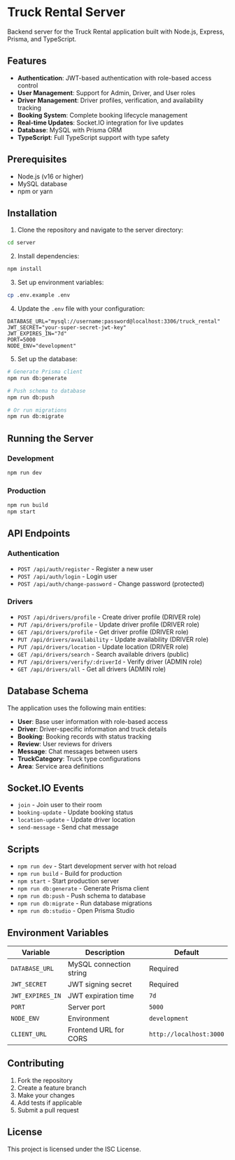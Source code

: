 # Truck Rental Server

Backend server for the Truck Rental application built with Node.js, Express, Prisma, and TypeScript.

## Features

- **Authentication**: JWT-based authentication with role-based access control
- **User Management**: Support for Admin, Driver, and User roles
- **Driver Management**: Driver profiles, verification, and availability tracking
- **Booking System**: Complete booking lifecycle management
- **Real-time Updates**: Socket.IO integration for live updates
- **Database**: MySQL with Prisma ORM
- **TypeScript**: Full TypeScript support with type safety

## Prerequisites

- Node.js (v16 or higher)
- MySQL database
- npm or yarn

## Installation

1. Clone the repository and navigate to the server directory:
```bash
cd server
```

2. Install dependencies:
```bash
npm install
```

3. Set up environment variables:
```bash
cp .env.example .env
```

4. Update the `.env` file with your configuration:
```env
DATABASE_URL="mysql://username:password@localhost:3306/truck_rental"
JWT_SECRET="your-super-secret-jwt-key"
JWT_EXPIRES_IN="7d"
PORT=5000
NODE_ENV="development"
```

5. Set up the database:
```bash
# Generate Prisma client
npm run db:generate

# Push schema to database
npm run db:push

# Or run migrations
npm run db:migrate
```

## Running the Server

### Development
```bash
npm run dev
```

### Production
```bash
npm run build
npm start
```

## API Endpoints

### Authentication
- `POST /api/auth/register` - Register a new user
- `POST /api/auth/login` - Login user
- `POST /api/auth/change-password` - Change password (protected)

### Drivers
- `POST /api/drivers/profile` - Create driver profile (DRIVER role)
- `PUT /api/drivers/profile` - Update driver profile (DRIVER role)
- `GET /api/drivers/profile` - Get driver profile (DRIVER role)
- `PUT /api/drivers/availability` - Update availability (DRIVER role)
- `PUT /api/drivers/location` - Update location (DRIVER role)
- `GET /api/drivers/search` - Search available drivers (public)
- `PUT /api/drivers/verify/:driverId` - Verify driver (ADMIN role)
- `GET /api/drivers/all` - Get all drivers (ADMIN role)

## Database Schema

The application uses the following main entities:

- **User**: Base user information with role-based access
- **Driver**: Driver-specific information and truck details
- **Booking**: Booking records with status tracking
- **Review**: User reviews for drivers
- **Message**: Chat messages between users
- **TruckCategory**: Truck type configurations
- **Area**: Service area definitions

## Socket.IO Events

- `join` - Join user to their room
- `booking-update` - Update booking status
- `location-update` - Update driver location
- `send-message` - Send chat message

## Scripts

- `npm run dev` - Start development server with hot reload
- `npm run build` - Build for production
- `npm start` - Start production server
- `npm run db:generate` - Generate Prisma client
- `npm run db:push` - Push schema to database
- `npm run db:migrate` - Run database migrations
- `npm run db:studio` - Open Prisma Studio

## Environment Variables

| Variable | Description | Default |
|----------|-------------|---------|
| `DATABASE_URL` | MySQL connection string | Required |
| `JWT_SECRET` | JWT signing secret | Required |
| `JWT_EXPIRES_IN` | JWT expiration time | `7d` |
| `PORT` | Server port | `5000` |
| `NODE_ENV` | Environment | `development` |
| `CLIENT_URL` | Frontend URL for CORS | `http://localhost:3000` |

## Contributing

1. Fork the repository
2. Create a feature branch
3. Make your changes
4. Add tests if applicable
5. Submit a pull request

## License

This project is licensed under the ISC License. 